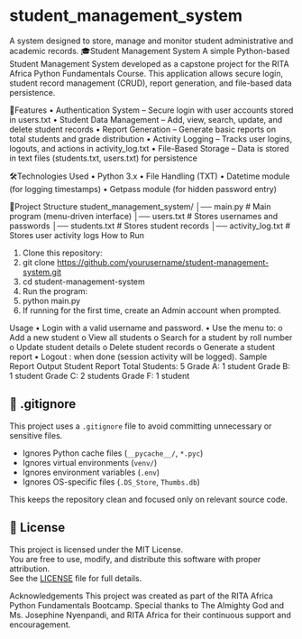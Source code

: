 # student_management_system
A system designed to store, manage and monitor student administrative and academic records. 
🎓Student Management System
A simple Python-based Student Management System developed as a capstone project for the
RITA Africa Python Fundamentals Course.
This application allows secure login, student record management (CRUD), report generation,
and file-based data persistence.

🚀Features
• Authentication System – Secure login with user accounts stored in users.txt
• Student Data Management – Add, view, search, update, and delete student
records
• Report Generation – Generate basic reports on total students and grade
distribution
• Activity Logging – Tracks user logins, logouts, and actions in activity_log.txt
• File-Based Storage – Data is stored in text files (students.txt, users.txt) for
persistence

🛠️Technologies Used
• Python 3.x
• File Handling (TXT)
• Datetime module (for logging timestamps)
• Getpass module (for hidden password entry)

📂Project Structure
student_management_system/
│── main.py # Main program (menu-driven interface)
│── users.txt # Stores usernames and passwords
│── students.txt # Stores student records
│── activity_log.txt # Stores user activity logs
How to Run
1. Clone this repository:
2. git clone https://github.com/yourusername/student-management-system.git
3. cd student-management-system
4. Run the program:
5. python main.py
6. If running for the first time, create an Admin account when prompted.

Usage
• Login with a valid username and password.
• Use the menu to:
o Add a new student
o View all students
o Search for a student by roll number
o Update student details
o Delete student records
o Generate a student report
• Logout : when done (session activity will be logged).
Sample Report Output
Student Report
Total Students: 5
Grade A: 1 student
Grade B: 1 student
Grade C: 2 students
Grade F: 1 student
## 🛑 .gitignore  

This project uses a `.gitignore` file to avoid committing unnecessary or sensitive files.  

- Ignores Python cache files (`__pycache__/`, `*.pyc`)  
- Ignores virtual environments (`venv/`)  
- Ignores environment variables (`.env`)  
- Ignores OS-specific files (`.DS_Store`, `Thumbs.db`)  

This keeps the repository clean and focused only on relevant source code.
## 📜 License  

This project is licensed under the MIT License.  
You are free to use, modify, and distribute this software with proper attribution.  
See the [LICENSE](./LICENSE) file for full details.

Acknowledgements
This project was created as part of the RITA Africa Python Fundamentals Bootcamp.
Special thanks to The Almighty God and Ms. Josephine Nyenpandi, and RITA Africa for their continuous support and encouragement.
